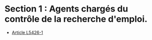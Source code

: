 # Section 1 : Agents chargés du contrôle de la recherche d'emploi.

* [Article L5426-1](./LEGIARTI000018767120.md)
